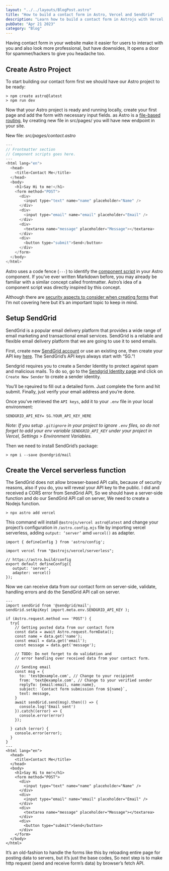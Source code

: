 ```yaml
---
layout: "../../layouts/BlogPost.astro"
title: "How to build a contact form in Astro, Vercel and SendGrid"
description: "Learn how to build a contact form in Astrojs with Vercel, and SendGrid. We'll create the form with Astrojs, configure Vercel to handle form submissions and SSR, and integrate SendGrid for email delivery."
pubDate: "Apr 21 2023"
category: "Blog"
---
```


Having contact form in your website make it easier for users to interact with you and also look more professional, but have downsides, It opens a door for spammer/hackers to give you headache too.

## Create Astro Project

To start building our contact form first we should have our Astro project to be ready:

```
> npm create astro@latest
> npm run dev
```

Now that your Astro project is ready and running locally, create your first page and add the form with necessary input fields. as Astro is a [file-based routing](https://docs.astro.build/en/core-concepts/routing/), by creating new file in src/pages/ you will have new endpoint in your site.

New file: _src/pages/contact.astro_

```Javascript
---
// Frontmatter section
// Component scripts goes here.
---
<html lang="en">
  <head>
    <title>Contact Me</title>
  </head>
  <body>
    <h1>Say Hi to me!</h1>
    <form method="POST">
      <div>
        <input type="text" name="name" placeholder="Name" />
      </div>
      <div>
        <input type="email" name="email" placeholder="Email" />
      </div>
      <div>
        <textarea name="message" placeholder="Message"></textarea>
      </div>
      <div>
        <button type="submit">Send</button>
      </div>
    </form>
  </body>
</html>
```

Astro uses a code fence (`---`) to identify the [component script](https://docs.astro.build/en/core-concepts/astro-components/) in your Astro component. If you’ve ever written Markdown before, you may already be familiar with a similar concept called frontmatter. Astro’s idea of a component script was directly inspired by this concept.

Although there are [security aspects to consider when creating forms](https://austingil.com/how-to-build-html-forms-right-security/) that I’m not covering here but it’s an important topic to keep in mind.

## Setup SendGrid

SendGrid is a popular email delivery platform that provides a wide range of email marketing and transactional email services. SendGrid is a reliable and flexible email delivery platform that we are going to use it to send emails.

First, create new [SendGrid account](https://signup.sendgrid.com/) or use an existing one, then create your API key [here](https://app.sendgrid.com/guide/integrate/langs/nodejs). The SendGrid’s API keys always start with “SG.”!

Sendgrid requires you to create a Sender Identity to protect against spam and malicious mails. To do so, go to the [Sendgrid Identity page](https://app.sendgrid.com/settings/sender_auth) and click on `Create New Sender` to create a sender identity.

You’ll be rqeuired to fill out a detailed form. Just complete the form and hit submit. Finally, just verify your email address and you’re done.

Once you’ve retrieved the `API keys`, add it to your `.env` file in your local environment:

```
SENDGRID_API_KEY= SG.YOUR_API_KEY_HERE
```

_Note: If you setup `.gitignore` in your project to ignore `.env` files, so do not forget to add your env variable `SENDGRID_API_KEY` under your project in Vercel, Settings > Environment Variables._

Then we need to install SendGrid’s package:

```
> npm i --save @sendgrid/mail
```

## Create the Vercel serverless function

The SendGrid does not allow browser-based API calls, because of security reasons, also if you do, you will reveal your API key to the public. I did and received a CORS error from SendGrid API, So we should have a server-side function and do our SendGrid API call on server, We need to create a Nodejs function.

```
> npx astro add vercel
```

This command will install `@astrojs/vercel astro@latest` and change your project’s configuration in `/astro.config.mjs` file by importing vercel serverless, adding `output: ‘server’` amd `vercel()` as adapter.

```JS
import { defineConfig } from 'astro/config';

import vercel from "@astrojs/vercel/serverless";

// https://astro.build/config
export default defineConfig({
   output: 'server',
   adapter: vercel()
});
```

Now we can receive data from our contact form on server-side, validate, handling errors and do the SendGrid API call on server.

```JS
---
import sendGrid from '@sendgrid/mail';
sendGrid.setApiKey( import.meta.env.SENDGRID_API_KEY );

if (Astro.request.method === 'POST') {
  try{
    // Getting posted data from our contact form
    const data = await Astro.request.formData();
    const name = data.get('name');
    const email = data.get('email');
    const message = data.get('message');

    // TODO: Do not forget to do validation and
    // error handling over received data from your contact form.

    // Sending email
    const msg = {
      to: 'test@example.com', // Change to your recipient
      from: 'text@example.com', // Change to your verified sender
      replyTo: {email:email, name:name},
      subject: `Contact form submission from ${name}`,
      text: message,
    }
    await sendGrid.send(msg).then(() => {
      console.log('Email sent')
    }).catch((error) => {
      console.error(error)
    });

  } catch (error) {
    console.error(error);
  }
}
---
<html lang="en">
  <head>
    <title>Contact Me</title>
  </head>
  <body>
    <h1>Say Hi to me!</h1>
    <form method="POST">
      <div>
        <input type="text" name="name" placeholder="Name" />
      </div>
      <div>
        <input type="email" name="email" placeholder="Email" />
      </div>
      <div>
        <textarea name="message" placeholder="Message"></textarea>
      </div>
      <div>
        <button type="submit">Send</button>
      </div>
    </form>
  </body>
</html>
```

It’s an old-fashion to handle the forms like this by reloading entire page for posting data to servers, but it’s just the base codes, So next step is to make http request (send and receive form’s data) by browser’s fetch API.
